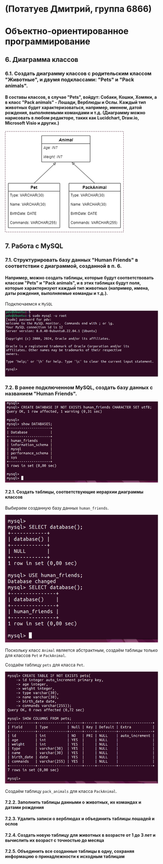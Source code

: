 # (Потатуев Дмитрий, группа 6866)
# Объектно-ориентированное программирование

## 6. Диаграмма классов

### 6.1. Создать диаграмму классов с родительским классом "Животные", и двумя подклассами: "Pets" и "Pack animals".

#### В составы классов, в случае "Pets", войдут: Собаки, Кошки, Хомяки, а в класс "Pack animals" - Лошади, Верблюды и Ослы. Каждый тип животных будет характеризоваться, например, именем, датой рождения, выполняемыми командами и т.д. (Диаграмму можно нарисовать в любом редакторе, таких как Lucidchart, Draw.io, Microsoft Visio и других.)

![Class diagram](ClassDiagram/class-diagram.png)

## 7. Работа с MySQL

### 7.1. Структурировать базу данных "Human Friends" в соответствии с диаграммой, созданной в п. 6.

#### Например, можно создать таблицы, которые будут соответствовать классам "Pets" и "Pack animals", и в этих таблицах будут поля, которые характеризуют каждый тип животных (например, имена, даты рождения, выполняемые команды и т.д.).

Подключаемся к `MySQL`

![Connecting to MySQL Client](Images/2024-12-26%20193532.png)

### 7.2. В ранее подключенном MySQL, создать базу данных с названием "Human Friends".

![Creating new database "human_friends"](Images/2024-12-26%20194012.png)

#### 7.2.1. Создать таблицы, соответствующие иерархии диаграммы классов

Выбираем созданную базу данных `human_friends`.

![Select database "human_friends"](Images/2024-12-26%20200648.png)

Поскольку класс `Animal` является абстрактным, создаём таблицы только для классов `Pet` и `PackAnimal`.

Создаём таблицу `pets` для класса `Pet`.

![Create table 'pet'](Images/2024-12-29%20230606.png)

Создаём таблицу `pack_animals` для класса `PackAnimal`.



#### 7.2.2. Заполнить таблицы данными о животных, их командах и датами рождения

#### 7.2.3. Удалить записи о верблюдах и объединить таблицы лошадей и ослов

#### 7.2.4. Создать новую таблицу для животных в возрасте от 1 до 3 лет и вычислить их возраст с точностью до месяца

#### 7.2.5. Объединить все созданные таблицы в одну, сохраняя информацию о принадлежности к исходным таблицам


